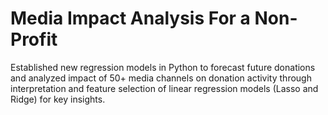 # Media Impact Analysis For a Non-Profit
Established new regression models in Python to forecast future donations and analyzed impact of 50+ media channels on donation activity through interpretation and feature selection of linear regression models (Lasso and Ridge) for key insights.
